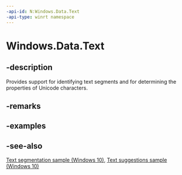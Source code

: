 ```yaml
---
-api-id: N:Windows.Data.Text
-api-type: winrt namespace
---
```


# Windows.Data.Text

## -description
Provides support for identifying text segments and for determining the properties of Unicode characters.

## -remarks

## -examples

## -see-also
[Text segmentation sample (Windows 10)](http://go.microsoft.com/fwlink/p/?LinkId=620611), [Text suggestions sample (Windows 10)](http://go.microsoft.com/fwlink/p/?LinkId=620612)